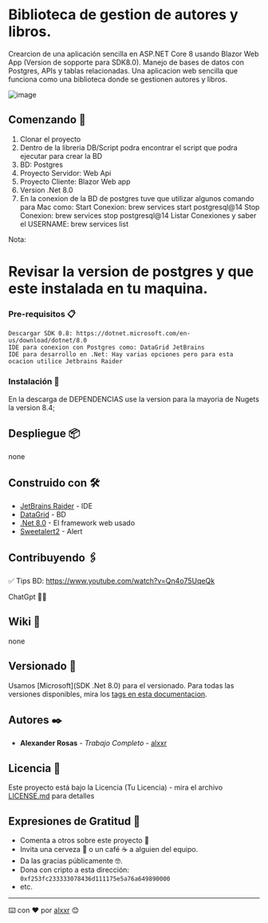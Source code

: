 # Biblioteca de gestion de autores y libros.

Crearcion de una aplicación sencilla en ASP.NET Core 8 usando Blazor Web App (Version de sopporte para SDK8.0).
Manejo de bases de datos con Postgres, APIs y tablas relacionadas. 
Una aplicacion web sencilla que funciona como una biblioteca donde se gestionen autores y libros.


![image](https://github.com/user-attachments/assets/4eb1391e-4737-4bd0-84b0-8c7fa3f26bb6)


## Comenzando 🚀

1. Clonar el proyecto
2. Dentro de la libreria DB/Script podra encontrar el script que podra ejecutar para crear la BD
3. BD: Postgres
4. Proyecto Servidor: Web Api
5. Proyecto Cliente: Blazor Web app
6. Version .Net 8.0
7. En la conexion de la BD de postgres tuve que utilizar algunos comando para Mac como:
Start Conexion: brew services start postgresql@14
Stop Conexion: brew services stop postgresql@14
Listar Conexiones y saber el USERNAME: brew services list

Nota: 
# Revisar la version de postgres y que este instalada en tu maquina.


### Pre-requisitos 📋

```
Descargar SDK 0.8: https://dotnet.microsoft.com/en-us/download/dotnet/8.0
IDE para conexion con Postgres como: DataGrid JetBrains
IDE para desarrollo en .Net: Hay varias opciones pero para esta ocacion utilice Jetbrains Raider
```

### Instalación 🔧

En la descarga de DEPENDENCIAS use la version para la mayoria de Nugets la version 8.4;


## Despliegue 📦

none

## Construido con 🛠️

* [JetBrains Raider](https://www.jetbrains.com/rider/) - IDE
* [DataGrid](https://www.jetbrains.com/datagrip/) - BD
* [.Net 8.0]([https://rometools.github.io/rome/](https://dotnet.microsoft.com/en-us/download/dotnet/8.0)) - El framework web usado
* [Sweetalert2](https://github.com/Basaingeal/Razor.SweetAlert2) - Alert

## Contribuyendo 🖇️

✅ Tips BD: https://www.youtube.com/watch?v=Qn4o75UqeQk

ChatGpt 🫣🤭

## Wiki 📖

none

## Versionado 📌

Usamos [Microsoft](SDK .Net 8.0) para el versionado. Para todas las versiones disponibles, mira los [tags en esta documentacion](https://dotnet.microsoft.com/en-us/download/dotnet/8.0).

## Autores ✒️

* **Alexander Rosas** - *Trabajo Completo* - [alxxr](https://github.com/alxxr/)


## Licencia 📄

Este proyecto está bajo la Licencia (Tu Licencia) - mira el archivo [LICENSE.md](LICENSE.md) para detalles

## Expresiones de Gratitud 🎁

* Comenta a otros sobre este proyecto 📢
* Invita una cerveza 🍺 o un café ☕ a alguien del equipo. 
* Da las gracias públicamente 🤓.
* Dona con cripto a esta dirección: `0xf253fc233333078436d111175e5a76a649890000`
* etc.



---
⌨️ con ❤️ por [alxxr](https://github.com/alxxr/) 😊
